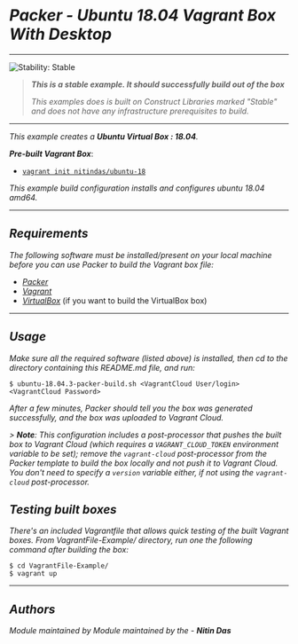 # _Packer - Ubuntu 18.04 Vagrant Box With Desktop_

<!--BEGIN STABILITY BANNER-->
---

![_Stability: Stable_](https://img.shields.io/badge/stability-Stable-success.svg?style=for-the-badge)

> **_This is a stable example. It should successfully build out of the box_**
>
> _This examples does is built on Construct Libraries marked "Stable" and does not have any infrastructure prerequisites to build._

---
<!--END STABILITY BANNER-->

_This example creates a **Ubuntu Virtual Box : 18.04**._


**_Pre-built Vagrant Box_**:

  - [`vagrant init nitindas/ubuntu-18`](https://app.vagrantup.com/nitindas/boxes/ubuntu-18)

_This example build configuration installs and configures ubuntu 18.04 amd64._

---

## _Requirements_

_The following software must be installed/present on your local machine before you can use Packer to build the Vagrant box file:_

  - [_Packer_](http://www.packer.io/)
  - [_Vagrant_](http://vagrantup.com/)
  - [_VirtualBox_](https://www.virtualbox.org/) (if you want to build the VirtualBox box)

---

## _Usage_

_Make sure all the required software (listed above) is installed, then cd to the directory containing this README.md file, and run:_

    $ ubuntu-18.04.3-packer-build.sh <VagrantCloud User/login> <VagrantCloud Password>

_After a few minutes, Packer should tell you the box was generated successfully, and the box was uploaded to Vagrant Cloud._

_> **Note**: This configuration includes a post-processor that pushes the built box to Vagrant Cloud (which requires a `VAGRANT_CLOUD_TOKEN` environment variable to be set); remove the `vagrant-cloud` post-processor from the Packer template to build the box locally and not push it to Vagrant Cloud. You don't need to specify a `version` variable either, if not using the `vagrant-cloud` post-processor._

## _Testing built boxes_

_There's an included Vagrantfile that allows quick testing of the built Vagrant boxes. From VagrantFile-Example/ directory, run one the following command after building the box:_

    $ cd VagrantFile-Example/
    $ vagrant up

---

## _Authors_
_Module maintained by Module maintained by the - **Nitin Das**_
